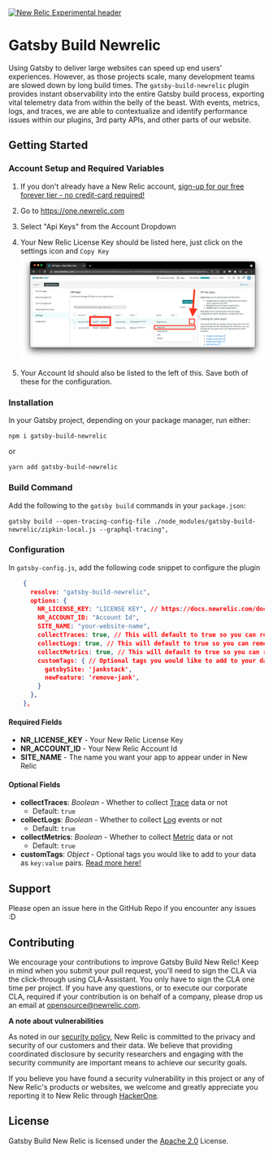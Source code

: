 [![New Relic Experimental header](https://github.com/newrelic/opensource-website/raw/master/src/images/categories/Experimental.png)](https://opensource.newrelic.com/oss-category/#new-relic-experimental)

# Gatsby Build Newrelic

Using Gatsby to deliver large websites can speed up end users’ experiences. However, as those projects scale, many development teams are slowed down by long build times. The `gatsby-build-newrelic` plugin provides instant observability into the entire Gatsby build process, exporting vital telemetry data from within the belly of the beast. With events, metrics, logs, and traces, we are able to contextualize and identify performance issues within our plugins, 3rd party APIs, and other parts of our website.

## Getting Started
### Account Setup and Required Variables

1. If you don't already have a New Relic account, [sign-up for our free forever tier - no credit-card required!](https://newrelic.com/signup?utm_source=jamstackconf&utm_medium=organic_social&utm_campaign=global-fy22-q2-gatsby_build&utm_content=event)

2. Go to https://one.newrelic.com

3. Select "Api Keys" from the Account Dropdown

4. Your New Relic License Key should be listed here, just click on the settings icon and `Copy Key`
   ![](./src/images/license_key.png)
5. Your Account Id should also be listed to the left of this. Save both of these for the configuration.

### Installation

In your Gatsby project, depending on your package manager, run either:

```
npm i gatsby-build-newrelic
```

or

```
yarn add gatsby-build-newrelic
```
### Build Command

Add the following to the `gatsby build` commands in your `package.json`:

```
gatsby build --open-tracing-config-file ./node_modules/gatsby-build-newrelic/zipkin-local.js --graphql-tracing",
```

### Configuration
In `gatsby-config.js`, add the following code snippet to configure the plugin

```json
    {
      resolve: "gatsby-build-newrelic",
      options: {
        NR_LICENSE_KEY: "LICENSE KEY", // https://docs.newrelic.com/docs/apis/intro-apis/new-relic-api-keys/#ingest-license-key
        NR_ACCOUNT_ID: "Account Id",
        SITE_NAME: "your-website-name",
        collectTraces: true, // This will default to true so you can remove
        collectLogs: true, // This will default to true so you can remove
        collectMetrics: true, // This will default to true so you can remove
        customTags: { // Optional tags you would like to add to your data. For more info see https://docs.newrelic.com/docs/new-relic-one/use-new-relic-one/core-concepts/use-tags-help-organize-find-your-data/
          gatsbySite: 'jankstack',
          newFeature: 'remove-jank',
        }
      },
    },
```
#### Required Fields
 - **NR_LICENSE_KEY** - Your New Relic License Key
 - **NR_ACCOUNT_ID** - Your New Relic Account Id
 - **SITE_NAME** - The name you want your app to appear under in New Relic

#### Optional Fields
 - **collectTraces**: *Boolean* - Whether to collect [Trace](https://docs.newrelic.com/docs/distributed-tracing/concepts/introduction-distributed-tracing/) data or not
   - Default: `true`
 - **collectLogs**: *Boolean* - Whether to collect [Log](https://docs.newrelic.com/docs/logs/log-management/log-api/log-event-data/) events or not
   - Default: `true` 
 - **collectMetrics**: *Boolean* - Whether to collect [Metric](https://docs.newrelic.com/docs/data-apis/convert-to-metrics/analyze-monitor-data-trends-metrics/) data or not
   - Default: `true` 
 - **customTags**: *Object* - Optional tags you would like to add to your data as `key:value` pairs. [Read more here!](https://docs.newrelic.com/docs/new-relic-one/use-new-relic-one/core-concepts/use-tags-help-organize-find-your-data/)
## Support

Please open an issue here in the GitHub Repo if you encounter any issues :D

## Contributing
We encourage your contributions to improve Gatsby Build New Relic! Keep in mind when you submit your pull request, you'll need to sign the CLA via the click-through using CLA-Assistant. You only have to sign the CLA one time per project.
If you have any questions, or to execute our corporate CLA, required if your contribution is on behalf of a company,  please drop us an email at opensource@newrelic.com.

**A note about vulnerabilities**

As noted in our [security policy](../../security/policy), New Relic is committed to the privacy and security of our customers and their data. We believe that providing coordinated disclosure by security researchers and engaging with the security community are important means to achieve our security goals.

If you believe you have found a security vulnerability in this project or any of New Relic's products or websites, we welcome and greatly appreciate you reporting it to New Relic through [HackerOne](https://hackerone.com/newrelic).

## License
Gatsby Build New Relic is licensed under the [Apache 2.0](http://apache.org/licenses/LICENSE-2.0.txt) License.
